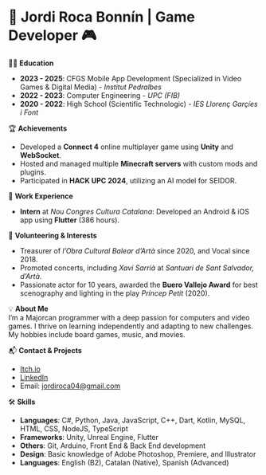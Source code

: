 # 🌟 Jordi Roca Bonnín | Game Developer 🎮

👨‍🎓 **Education**  
- **2023 - 2025**: CFGS Mobile App Development (Specialized in Video Games & Digital Media) - *Institut Pedralbes*  
- **2022 - 2023**: Computer Engineering - *UPC (FIB)*  
- **2020 - 2022**: High School (Scientific Technologic) - *IES Llorenç Garçíes i Font*

🏆 **Achievements**  
- Developed a **Connect 4** online multiplayer game using **Unity** and **WebSocket**.  
- Hosted and managed multiple **Minecraft servers** with custom mods and plugins.  
- Participated in **HACK UPC 2024**, utilizing an AI model for SEIDOR.

💼 **Work Experience**  
- **Intern** at *Nou Congres Cultura Catalana*: Developed an Android & iOS app using **Flutter** (386 hours).

🤝 **Volunteering & Interests**  
- Treasurer of *l’Obra Cultural Balear d’Artà* since 2020, and Vocal since 2018.  
- Promoted concerts, including *Xavi Sarrià* at *Santuari de Sant Salvador, d’Artà*.  
- Passionate actor for 10 years, awarded the **Buero Vallejo Award** for best scenography and lighting in the play *Príncep Petit* (2020).

💡 **About Me**  
I’m a Majorcan programmer with a deep passion for computers and video games. I thrive on learning independently and adapting to new challenges. My hobbies include board games, music, and movies. 

📬 **Contact & Projects**  
- [Itch.io](#)  
- [LinkedIn](#)  
- Email: jordiroca04@gmail.com  

🛠️ **Skills**  
- **Languages**: C#, Python, Java, JavaScript, C++, Dart, Kotlin, MySQL, HTML, CSS, NodeJS, TypeScript  
- **Frameworks**: Unity, Unreal Engine, Flutter  
- **Others**: Git, Arduino, Front End & Back End development  
- **Design**: Basic knowledge of Adobe Photoshop, Premiere, and Illustrator  
- **Languages**: English (B2), Catalan (Native), Spanish (Advanced)

